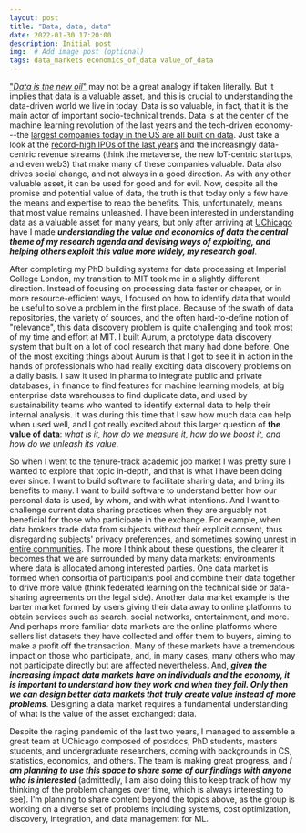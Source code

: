 ```yaml
---
layout: post
title: "Data, data, data"
date: 2022-01-30 17:20:00
description: Initial post
img:  # Add image post (optional)
tags: data_markets economics_of_data value_of_data
---
```


["*Data is the new oil*"](https://www.economist.com/leaders/2017/05/06/the-worlds-most-valuable-resource-is-no-longer-oil-but-data) may not be a great analogy if taken literally. But it implies that data is a valuable asset, and this is crucial to understanding the data-driven world we live in today. Data is so valuable, in fact, that it is the main actor of important socio-technical trends. Data is at the center of the machine learning revolution of the last years and the tech-driven economy---the [largest companies today in the US are all built on data](https://en.wikipedia.org/wiki/List_of_public_corporations_by_market_capitalization#2022). Just take a look at the [record-high IPOs of the last years](https://www.cnn.com/2020/09/16/investing/snowflake-ipo/index.html) and the increasingly data-centric revenue streams (think the metaverse, the new IoT-centric startups, and even web3) that make many of these companies valuable. Data also drives social change, and not always in a good direction. As with any other valuable asset, it can be used for good and for evil. Now, despite all the promise and potential value of data, the truth is that today only a few have the means and expertise to reap the benefits. This, unfortunately, means that most value remains unleashed. I have been interested in understanding data as a valuable asset for many years, but only after arriving at [UChicago](https://en.wikipedia.org/wiki/University_of_Chicago) have I made ***understanding the value and economics of data the central theme of my research agenda and devising ways of exploiting, and helping others exploit this value more widely, my research goal***.

After completing my PhD building systems for data processing at Imperial College London, my transition to MIT took me in a slightly different direction. Instead of focusing on processing data faster or cheaper, or in more resource-efficient ways, I focused on how to identify data that would be useful to solve a problem in the first place. Because of the swath of data repositories, the variety of sources, and the often hard-to-define notion of "relevance", this data discovery problem is quite challenging and took most of my time and effort at MIT. I built Aurum, a prototype data discovery system that built on a lot of cool research that many had done before. One of the most exciting things about Aurum is that I got to see it in action in the hands of professionals who had really exciting data discovery problems on a daily basis. I saw it used in pharma to integrate public and private databases, in finance to find features for machine learning models, at big enterprise data warehouses to find duplicate data, and used by sustainability teams who wanted to identify external data to help their internal analysis. It was during this time that I saw how much data can help when used well, and I got really excited about this larger question of **the value of data**: *what is it, how do we measure it, how do we boost it, and how do we unleash its value*.

So when I went to the tenure-track academic job market I was pretty sure I wanted to explore that topic in-depth, and that is what I have been doing ever since. I want to build software to facilitate sharing data, and bring its benefits to many. I want to build software to understand better how our personal data is used, by whom, and with what intentions. And I want to challenge current data sharing practices when they are arguably not beneficial for those who participate in the exchange. For example, when data brokers trade data from subjects without their explicit consent, thus disregarding subjects' privacy preferences, and sometimes [sowing unrest in entire communities](https://en.wikipedia.org/wiki/Facebook–Cambridge_Analytica_data_scandal). The more I think about these questions, the clearer it becomes that we are surrounded by many data markets: environments where data is allocated among interested parties. One data market is formed when consortia of participants pool and combine their data together to drive more value (think federated learning on the technical side or data-sharing agreements on the legal side). Another data market example is the barter market formed by users giving their data away to online platforms to obtain services such as search, social networks, entertainment, and more. And perhaps more familiar data markets are the online platforms where sellers list datasets they have collected and offer them to buyers, aiming to make a profit off the transaction. Many of these markets have a tremendous impact on those who participate, and, in many cases, many others who may not participate directly but are affected nevertheless. And, ***given the increasing impact data markets have on individuals and the economy, it is important to understand how they work and when they fail. Only then we can design better data markets that truly create value instead of more problems***. Designing a data market requires a fundamental understanding of what is the value of the asset exchanged: data.

Despite the raging pandemic of the last two years, I managed to assemble a great team at UChicago composed of postdocs, PhD students, masters students, and undergraduate researchers, coming with backgrounds in CS, statistics, economics, and others. The team is making great progress, and ***I am planning to use this space to share some of our findings with anyone who is interested*** (admittedly, I am also doing this to keep track of how my thinking of the problem changes over time, which is always interesting to see). I'm planning to share content beyond the topics above, as the group is working on a diverse set of problems including systems, cost optimization, discovery, integration, and data management for ML. 
